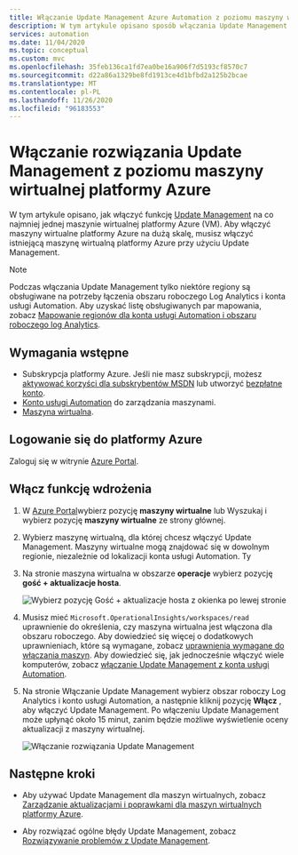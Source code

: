 ```yaml
---
title: Włączanie Update Management Azure Automation z poziomu maszyny wirtualnej platformy Azure
description: W tym artykule opisano sposób włączania Update Management z maszyny wirtualnej platformy Azure.
services: automation
ms.date: 11/04/2020
ms.topic: conceptual
ms.custom: mvc
ms.openlocfilehash: 35feb136ca1fd7ea0be16a906f7d5193cf8570c7
ms.sourcegitcommit: d22a86a1329be8fd1913ce4d1bfbd2a125b2bcae
ms.translationtype: MT
ms.contentlocale: pl-PL
ms.lasthandoff: 11/26/2020
ms.locfileid: "96183553"
---
```

# <a name="enable-update-management-from-an-azure-vm"></a>Włączanie rozwiązania Update Management z poziomu maszyny wirtualnej platformy Azure

W tym artykule opisano, jak włączyć funkcję [Update Management](overview.md) na co najmniej jednej maszynie wirtualnej platformy Azure (VM). Aby włączyć maszyny wirtualne platformy Azure na dużą skalę, musisz włączyć istniejącą maszynę wirtualną platformy Azure przy użyciu Update Management.

> [!NOTE]
> Podczas włączania Update Management tylko niektóre regiony są obsługiwane na potrzeby łączenia obszaru roboczego Log Analytics i konta usługi Automation. Aby uzyskać listę obsługiwanych par mapowania, zobacz [Mapowanie regionów dla konta usługi Automation i obszaru roboczego log Analytics](../how-to/region-mappings.md).

## <a name="prerequisites"></a>Wymagania wstępne

* Subskrypcja platformy Azure. Jeśli nie masz subskrypcji, możesz [aktywować korzyści dla subskrybentów MSDN](https://azure.microsoft.com/pricing/member-offers/msdn-benefits-details/) lub utworzyć [bezpłatne konto](https://azure.microsoft.com/free/?WT.mc_id=A261C142F).
* [Konto usługi Automation](../index.yml) do zarządzania maszynami.
* [Maszyna wirtualna](../../virtual-machines/windows/quick-create-portal.md).

## <a name="sign-in-to-azure"></a>Logowanie się do platformy Azure

Zaloguj się w witrynie [Azure Portal](https://portal.azure.com).

## <a name="enable-the-feature-for-deployment"></a>Włącz funkcję wdrożenia

1. W [Azure Portal](https://portal.azure.com)wybierz pozycję **maszyny wirtualne** lub Wyszukaj i wybierz pozycję **maszyny wirtualne** ze strony głównej.

2. Wybierz maszynę wirtualną, dla której chcesz włączyć Update Management. Maszyny wirtualne mogą znajdować się w dowolnym regionie, niezależnie od lokalizacji konta usługi Automation. Ty

3. Na stronie maszyna wirtualna w obszarze **operacje** wybierz pozycję **gość + aktualizacje hosta**.

    ![Wybierz pozycję Gość + aktualizacje hosta z okienka po lewej stronie](media/enable-from-vm/select-guest-and-os-updates.png)

4. Musisz mieć `Microsoft.OperationalInsights/workspaces/read` uprawnienie do określenia, czy maszyna wirtualna jest włączona dla obszaru roboczego. Aby dowiedzieć się więcej o dodatkowych uprawnieniach, które są wymagane, zobacz [uprawnienia wymagane do włączania maszyn](../automation-role-based-access-control.md#feature-setup-permissions). Aby dowiedzieć się, jak jednocześnie włączyć wiele komputerów, zobacz [włączanie Update Management z konta usługi Automation](./enable-from-automation-account.md).

5. Na stronie Włączanie Update Management wybierz obszar roboczy Log Analytics i konto usługi Automation, a następnie kliknij pozycję **Włącz** , aby włączyć Update Management. Po włączeniu Update Management może upłynąć około 15 minut, zanim będzie możliwe wyświetlenie oceny aktualizacji z maszyny wirtualnej.

    ![Włączanie rozwiązania Update Management](media/enable-from-vm/enable-update-management.png)

## <a name="next-steps"></a>Następne kroki

* Aby używać Update Management dla maszyn wirtualnych, zobacz [Zarządzanie aktualizacjami i poprawkami dla maszyn wirtualnych platformy Azure](manage-updates-for-vm.md).

* Aby rozwiązać ogólne błędy Update Management, zobacz [Rozwiązywanie problemów z Update Management](../troubleshoot/update-management.md).